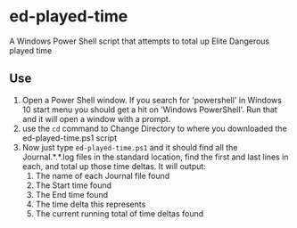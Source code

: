 # ed-played-time
A Windows Power Shell script that attempts to total up Elite Dangerous played time

## Use

1. Open a Power Shell window.  If you search for 'powershell' in Windows 10 start menu
 you should get a hit on 'Windows PowerShell'.  Run that and it will open a window with a prompt.
1. use the `cd` command to Change Directory to where you downloaded the ed-played-time.ps1 script
1. Now just type `ed-played-time.ps1` and it should find all the Journal.\*.\*.log files in the standard location, find the first and last lines in each, and total up those time deltas.  It will output:
    1. The name of each Journal file found
    1. The Start time found
    1. The End time found
    1. The time delta this represents
    1. The current running total of time deltas found
